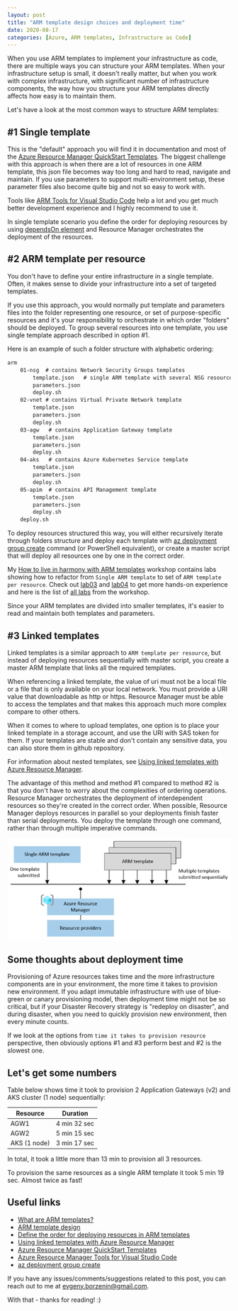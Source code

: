```yaml
---
layout: post
title: "ARM template design choices and deployment time"
date: 2020-08-17
categories: [Azure, ARM templates, Infrastructure as Code]
---
```


When you use ARM templates to implement your infrastructure as code, there are multiple ways you can structure your ARM templates. When your infrastructure setup is small, it doesn't really matter, but when you work with complex infrastructure, with significant number of infrastructure components, the way how you structure your ARM templates directly affects how easy is to maintain them.

Let's have a look at the most common ways to structure ARM templates:

## #1 Single template

This is the "default" approach you will find it in documentation and most of the [Azure Resource Manager QuickStart Templates](https://github.com/Azure/azure-quickstart-templates). The biggest challenge with this approach is when there are a lot of resources in one ARM template, this json file becomes way too long and hard to read, navigate and maintain. If you use parameters to support multi-environment setup, these parameter files also become quite big and not so easy to work with.

Tools like [ARM Tools for Visual Studio Code](https://marketplace.visualstudio.com/items?itemName=msazurermtools.azurerm-vscode-tools) help a lot and you get much better development experience and I highly recommend to use it.

In single template scenario you define the order for deploying resources by using [dependsOn element](https://docs.microsoft.com/en-us/azure/azure-resource-manager/templates/define-resource-dependency#dependson) and Resource Manager orchestrates the deployment of the resources.

## #2 ARM template per resource

You don't have to define your entire infrastructure in a single template. Often, it makes sense to divide your infrastructure into a set of targeted templates.

If you use this approach, you would normally put template and parameters files into the folder representing one resource, or set of purpose-specific resources and it's your responsibility to orchestrate in which order "folders" should be deployed. To group several resources into one template, you use single template approach described in option #1.

Here is an example of such a folder structure with alphabetic ordering:

```txt
arm
    01-nsg  # contains Network Security Groups templates
        template.json   # single ARM template with several NSG resources
        parameters.json
        deploy.sh
    02-vnet # contains Virtual Private Network template
        template.json
        parameters.json
        deploy.sh
    03-agw   # contains Application Gateway template
        template.json
        parameters.json
        deploy.sh
    04-aks   # contains Azure Kubernetes Service template
        template.json
        parameters.json
        deploy.sh
    05-apim  # contains API Management template
        template.json
        parameters.json
        deploy.sh
    deploy.sh
```

To deploy resources structured this way, you will either recursively iterate through folders structure and deploy each template with [az deployment group create](https://docs.microsoft.com/en-us/cli/azure/deployment/group?view=azure-cli-latest#az-deployment-group-create) command (or PowerShell equivalent), or create a master script that will deploy all resources one by one in the correct order.

My [How to live in harmony with ARM templates](https://borzenin.com/iac-ws1-labs/) workshop contains labs showing how to refactor from `Single ARM template` to set of `ARM template per resource`. Check out [lab03](https://github.com/evgenyb/iac-meetup/blob/master/workshops/01-how-to-live-in-harmony-with-ARM-templates/labs/lab-03/readme.md) and [lab04](https://github.com/evgenyb/iac-meetup/blob/master/workshops/01-how-to-live-in-harmony-with-ARM-templates/labs/lab-04/readme.md) to get more hands-on experience and here is the list of [all labs](https://github.com/evgenyb/iac-meetup/blob/master/workshops/01-how-to-live-in-harmony-with-ARM-templates/agenda.md) from the workshop.

Since your ARM templates are divided into smaller templates, it's easier to read and maintain both templates and parameters.  

## #3 Linked templates

Linked templates is a similar approach to `ARM template per resource`, but instead of deploying resources sequentially with master script, you create a master ARM template that links all the required templates.

When referencing a linked template, the value of uri must not be a local file or a file that is only available on your local network. You must provide a URI value that downloadable as http or https. Resource Manager must be able to access the templates and that makes this approach much more complex compare to other others.

When it comes to where to upload templates, one option is to place your linked template in a storage account, and use the URI with SAS token for them. If your templates are stable and don't contain any sensitive data, you can also store them in github repository.

For information about nested templates, see [Using linked templates with Azure Resource Manager](https://docs.microsoft.com/en-us/azure/azure-resource-manager/templates/linked-templates).

The advantage of this method and method #1 compared to method #2 is that you don't have to worry about the complexities of ordering operations. Resource Manager orchestrates the deployment of interdependent resources so they're created in the correct order. When possible, Resource Manager deploys resources in parallel so your deployments finish faster than serial deployments. You deploy the template through one command, rather than through multiple imperative commands.

![template-processing](/images/2020-08-17-logo.png)

## Some thoughts about deployment time

Provisioning of Azure resources takes time and the more infrastructure components are in your environment, the more time it takes to provision new environment. If you adapt immutable infrastructure with use of blue-green or canary provisioning model, then deployment time might not be so critical, but if your Disaster Recovery strategy is "redeploy on disaster", and during disaster, when you need to quickly provision new environment, then every minute counts.

If we look at the options from `time it takes to provision resource` perspective, then obviously options #1 and #3 perform best and #2 is the slowest one.

## Let's get some numbers

Table below shows time it took to provision 2 Application Gateways (v2) and AKS cluster (1 node) sequentially:

Resource | Duration
---------|----------
AGW1     | 4 min 32 sec
AGW2     | 5 min 15 sec
AKS (1 node)     | 3 min 17 sec

In total, it took a little more than 13 min to provision all 3 resources.

To provision the same resources as a single ARM template it took 5 min 19 sec. Almost twice as fast!

## Useful links

* [What are ARM templates?](https://docs.microsoft.com/en-us/azure/azure-resource-manager/templates/overview)
* [ARM template design](https://docs.microsoft.com/en-us/azure/azure-resource-manager/templates/overview#template-design)
* [Define the order for deploying resources in ARM templates](https://docs.microsoft.com/en-us/azure/azure-resource-manager/templates/define-resource-dependency)
* [Using linked templates with Azure Resource Manager](https://docs.microsoft.com/en-us/azure/azure-resource-manager/templates/linked-templates)
* [Azure Resource Manager QuickStart Templates](https://github.com/Azure/azure-quickstart-templates)
* [Azure Resource Manager Tools for Visual Studio Code](https://marketplace.visualstudio.com/items?itemName=msazurermtools.azurerm-vscode-tools)
* [az deployment group create](https://docs.microsoft.com/en-us/cli/azure/deployment/group?view=azure-cli-latest#az-deployment-group-create)

If you have any issues/comments/suggestions related to this post, you can reach out to me at evgeny.borzenin@gmail.com.

With that - thanks for reading! :)
